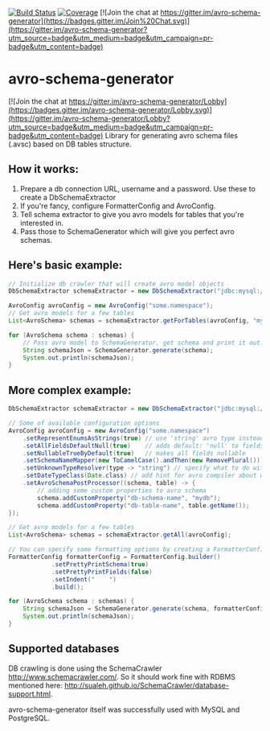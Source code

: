 [![Build Status](https://travis-ci.org/artur-tamazian/avro-schema-generator.svg?branch=master)](https://travis-ci.org/artur-tamazian/avro-schema-generator)
[![Coverage](https://codecov.io/gh/artur-tamazian/avro-schema-generator/branch/master/graph/badge.svg)](https://codecov.io/gh/artur-tamazian/avro-schema-generator)
[![Join the chat at https://gitter.im/avro-schema-generator](https://badges.gitter.im/Join%20Chat.svg)](https://gitter.im/avro-schema-generator?utm_source=badge&utm_medium=badge&utm_campaign=pr-badge&utm_content=badge)

# avro-schema-generator

[![Join the chat at https://gitter.im/avro-schema-generator/Lobby](https://badges.gitter.im/avro-schema-generator/Lobby.svg)](https://gitter.im/avro-schema-generator/Lobby?utm_source=badge&utm_medium=badge&utm_campaign=pr-badge&utm_content=badge)
Library for generating avro schema files (.avsc) based on DB tables structure.

## How it works:

1. Prepare a db connection URL, username and a password. Use these to create a DbSchemaExtractor
2. If you're fancy, configure FormatterConfig and AvroConfig.
3. Tell schema extractor to give you avro models for tables that you're interested in.
4. Pass those to SchemaGenerator which will give you perfect avro schemas.

## Here's basic example:

```java
// Initialize db crawler that will create avro model objects
DbSchemaExtractor schemaExtractor = new DbSchemaExtractor("jdbc:mysql://localhost:3306", "root", "pass");

AvroConfig avroConfig = new AvroConfig("some.namespace");
// Get avro models for a few tables
List<AvroSchema> schemas = schemaExtractor.getForTables(avroConfig, "mydb", "users", "payments");

for (AvroSchema schema : schemas) {
    // Pass avro model to SchemaGenerator, get schema and print it out.
    String schemaJson = SchemaGenerator.generate(schema);
    System.out.println(schemaJson);
}
```

## More complex example:

```java
DbSchemaExtractor schemaExtractor = new DbSchemaExtractor("jdbc:mysql://localhost:3306", "root", "pass");

// Some of available configuration options
AvroConfig avroConfig = new AvroConfig("some.namespace")
    .setRepresentEnumsAsStrings(true) // use 'string' avro type instead of 'enum' for enums
    .setAllFieldsDefaultNull(true)    // adds default: 'null' to fields definition
    .setNullableTrueByDefault(true)   // makes all fields nullable
    .setSchemaNameMapper(new ToCamelCase().andThen(new RemovePlural())) // specify table name transformation to be used for schema name
    .setUnknownTypeResolver(type -> "string") // specify what to do with custom and unsupported db types
    .setDateTypeClass(Date.class) // add hint for avro compiler about which class to use for dates
    .setAvroSchemaPostProcessor((schema, table) -> {
        // adding some custom properties to avro schema
        schema.addCustomProperty("db-schema-name", "mydb");
        schema.addCustomProperty("db-table-name", table.getName());
});

// Get avro models for a few tables
List<AvroSchema> schemas = schemaExtractor.getAll(avroConfig);

// You can specify some formatting options by creating a FormatterConfig and passing it to SchemaGenerator.
FormatterConfig formatterConfig = FormatterConfig.builder()
            .setPrettyPrintSchema(true)
            .setPrettyPrintFields(false)
            .setIndent("    ")
            .build();

for (AvroSchema schema : schemas) {
    String schemaJson = SchemaGenerator.generate(schema, formatterConfig);
    System.out.println(schemaJson);
}
```

## Supported databases

DB crawling is done using the SchemaCrawler http://www.schemacrawler.com/. So it should work fine with RDBMS mentioned here: http://sualeh.github.io/SchemaCrawler/database-support.html.

avro-schema-generator itself was successfully used with MySQL and PostgreSQL.
